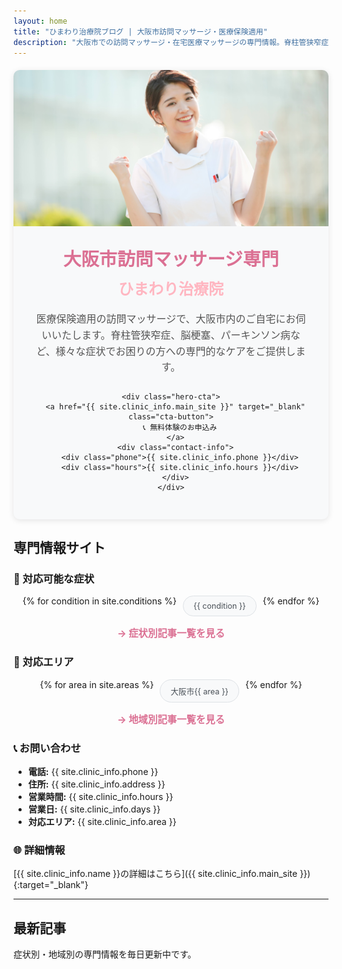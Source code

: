 ```yaml
---
layout: home
title: "ひまわり治療院ブログ | 大阪市訪問マッサージ・医療保険適用"
description: "大阪市での訪問マッサージ・在宅医療マッサージの専門情報。脊柱管狭窄症、脳梗塞、パーキンソン病など各種傷病の症状改善事例、予防法、よくある質問を専門家が解説。医療保険適用で安心の在宅ケア。"
---
```


<!-- ヒーローセクション -->
<div class="hero-section">
  <div class="hero-image">
    <img src="/assets/images/hero-massage.jpg" alt="ひまわり治療院の訪問マッサージ">
  </div>
  
  <div class="hero-content">
    <h1>大阪市訪問マッサージ専門</h1>
    <h2>ひまわり治療院</h2>
    <p>医療保険適用の訪問マッサージで、大阪市内のご自宅にお伺いいたします。脊柱管狭窄症、脳梗塞、パーキンソン病など、様々な症状でお困りの方への専門的なケアをご提供します。</p>
    
    <div class="hero-cta">
      <a href="{{ site.clinic_info.main_site }}" target="_blank" class="cta-button">
        📞 無料体験のお申込み
      </a>
      <div class="contact-info">
        <div class="phone">{{ site.clinic_info.phone }}</div>
        <div class="hours">{{ site.clinic_info.hours }}</div>
      </div>
    </div>
  </div>
</div>

## 専門情報サイト

### 🏥 対応可能な症状

<div class="conditions-grid">
{% for condition in site.conditions %}
  <a href="/symptoms/{{ condition | url_encode }}/" class="condition-link">{{ condition }}</a>
{% endfor %}
</div>

<p style="text-align: center; margin-top: 15px;">
  <a href="/symptoms/" class="view-all-link">→ 症状別記事一覧を見る</a>
</p>

### 📍 対応エリア

<div class="areas-grid">
{% for area in site.areas %}
  <a href="/areas/{{ area | url_encode }}/" class="area-link">大阪市{{ area }}</a>
{% endfor %}
</div>

<p style="text-align: center; margin-top: 15px;">
  <a href="/areas/" class="view-all-link">→ 地域別記事一覧を見る</a>
</p>

### 📞 お問い合わせ

- **電話:** {{ site.clinic_info.phone }}
- **住所:** {{ site.clinic_info.address }}
- **営業時間:** {{ site.clinic_info.hours }}
- **営業日:** {{ site.clinic_info.days }}
- **対応エリア:** {{ site.clinic_info.area }}

### 🌐 詳細情報

[{{ site.clinic_info.name }}の詳細はこちら]({{ site.clinic_info.main_site }}){:target="_blank"}

---

<style>
/* シンプルなヒーローセクション */
.hero-section {
  margin: 20px 0;
  background: #f8f9fa;
  border-radius: 10px;
  overflow: hidden;
  box-shadow: 0 2px 10px rgba(0,0,0,0.1);
}

.hero-image {
  width: 100%;
  height: 250px;
  overflow: hidden;
}

.hero-image img {
  width: 100%;
  height: 100%;
  object-fit: cover;
}

.hero-content {
  padding: 30px;
  text-align: center;
}

.hero-content h1 {
  color: #DB7093;
  font-size: 1.8rem;
  margin: 0 0 10px 0;
  font-weight: bold;
}

.hero-content h2 {
  color: #FFB6C1;
  font-size: 1.5rem;
  margin: 0 0 20px 0;
  font-weight: 600;
}

.hero-content p {
  color: #555;
  font-size: 1rem;
  line-height: 1.6;
  margin-bottom: 25px;
}

.cta-button {
  display: inline-block;
  background: linear-gradient(45deg, #FFB6C1, #F8BBD9);
  color: white;
  padding: 15px 25px;
  border-radius: 25px;
  text-decoration: none;
  font-weight: bold;
  margin-bottom: 20px;
  transition: all 0.3s ease;
  text-shadow: 1px 1px 2px rgba(0,0,0,0.3);
}

.cta-button:hover {
  transform: translateY(-2px);
  box-shadow: 0 5px 15px rgba(255, 182, 193, 0.4);
  text-decoration: none;
  background: linear-gradient(45deg, #F8BBD9, #DDA0DD);
}

.contact-info {
  margin-top: 15px;
}

.phone {
  font-size: 1.2rem;
  font-weight: bold;
  color: #DB7093;
  margin-bottom: 5px;
}

.hours {
  font-size: 0.9rem;
  color: #666;
}

/* モバイル対応 */
@media (max-width: 768px) {
  .hero-section {
    margin: 10px 0;
    border-radius: 8px;
  }
  
  .hero-image {
    height: 200px;
  }
  
  .hero-content {
    padding: 20px;
  }
  
  .hero-content h1 {
    font-size: 1.5rem;
  }
  
  .hero-content h2 {
    font-size: 1.3rem;
  }
  
  .hero-content p {
    font-size: 0.95rem;
  }
  
  .cta-button {
    padding: 12px 20px;
    font-size: 0.95rem;
  }
}

@media (max-width: 480px) {
  .hero-content {
    padding: 15px;
  }
  
  .hero-content h1 {
    font-size: 1.3rem;
  }
  
  .hero-content h2 {
    font-size: 1.2rem;
  }
  
  .cta-button {
    width: 100%;
    padding: 12px;
  }
}

/* 既存のスタイル */
.conditions-grid, .areas-grid {
  display: flex;
  flex-wrap: wrap;
  gap: 10px;
  margin: 15px 0;
  justify-content: center;
}

.condition-link, .area-link {
  display: inline-block;
  padding: 8px 16px;
  background: #f8f9fa;
  border: 1px solid #dee2e6;
  border-radius: 25px;
  text-decoration: none;
  color: #495057;
  font-size: 0.9em;
  transition: all 0.3s ease;
}

.condition-link:hover, .area-link:hover {
  background: #FFB6C1;
  color: white;
  border-color: #FFB6C1;
  transform: translateY(-2px);
  text-shadow: 1px 1px 2px rgba(0,0,0,0.3);
}

.view-all-link {
  color: #DB7093;
  text-decoration: none;
  font-weight: bold;
  font-size: 1.1em;
}

.view-all-link:hover {
  text-decoration: underline;
}

@media (max-width: 480px) {
  .conditions-grid, .areas-grid {
    gap: 8px;
  }
  
  .condition-link, .area-link {
    padding: 6px 12px;
    font-size: 0.85em;
  }
}
</style>

## 最新記事

症状別・地域別の専門情報を毎日更新中です。